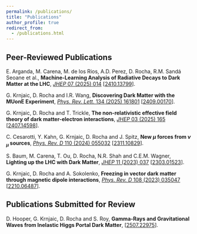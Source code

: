 ```yaml
---
permalink: /publications/
title: "Publications"
author_profile: true
redirect_from: 
  - /publications.html
---
```


## Peer-Reviewed Publications

E. Arganda, M. Carena, M. de los Rios, A.D. Perez, D. Rocha, R.M. Sandá Seoane et al.,
**Machine-Learning Analysis of Radiative Decays to Dark Matter at the LHC**, [*JHEP* 07 (2025)
014](https://doi.org/10.1007/JHEP07\(2025\)014) [[2410.13799](https://arxiv.org/abs/2410.13799)].


G. Krnjaic, D. Rocha and I.R. Wang, **Discovering Dark Matter with the MUonE Experiment**, [*Phys. Rev. Lett.* 134 \(2025\) 161801](https://doi.org/10.1103/PhysRevLett.134.161801) [[2409.00170](https://arxiv.org/abs/2409.00170)].

G. Krnjaic, D. Rocha and T. Trickle, **The non-relativistic effective field theory of dark
matter-electron interactions**, [*JHEP* 03 \(2025\) 165](https://doi.org/10.1007/JHEP03\(2025\)165) [[2407.14598](https://arxiv.org/abs/2407.14598)].


C. Cesarotti, Y. Kahn, G. Krnjaic, D. Rocha and J. Spitz, **New *μ* forces from *ν<sub> μ </sub>* sources**,
[*Phys. Rev. D* 110 (2024) 055032](https://doi.org/10.1103/PhysRevD.110.055032) [[2311.10829](https://arxiv.org/abs/2311.10829)].

S. Baum, M. Carena, T. Ou, D. Rocha, N.R. Shah and C.E.M. Wagner, **Lighting up the LHC
with Dark Matter**, [*JHEP* 11 (2023) 037](https://doi.org/10.1007/JHEP11\(2023\)037) [[2303.01523](https://arxiv.org/abs/2303.01523)].

G. Krnjaic, D. Rocha and A. Sokolenko, **Freezing in vector dark matter through magnetic
dipole interactions**, [*Phys. Rev. D* 108 (2023) 035047](https://doi.org/10.1103/PhysRevD.108.035047) [[2210.06487](https://arxiv.org/abs/2210.06487)].


## Publications Submitted for Review

D. Hooper, G. Krnjaic, D. Rocha and S. Roy, **Gamma-Rays and Gravitational Waves from
Inelastic Higgs Portal Dark Matter**, [[2507.22975](https://arxiv.org/abs/2507.22975)].
